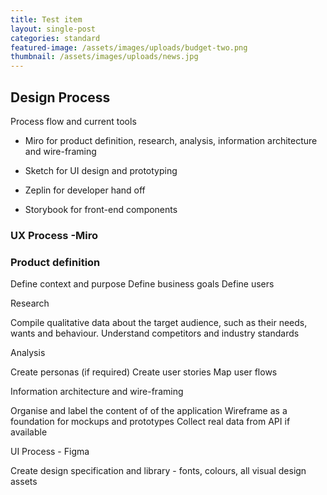 ```yaml
---
title: Test item
layout: single-post
categories: standard
featured-image: /assets/images/uploads/budget-two.png
thumbnail: /assets/images/uploads/news.jpg
---
```

## Design Process

Process flow and current tools

* Miro for product definition, research, analysis, information architecture and wire-framing

* Sketch for UI design and prototyping

* Zeplin for developer hand off

* Storybook for front-end components

### UX Process -Miro

### Product definition

Define context and purpose 
Define business goals
Define users

Research

Compile qualitative data about the target audience, such as their needs, wants and behaviour.
Understand competitors and industry standards

Analysis

Create personas (if required)
Create user stories
Map user flows

Information architecture and wire-framing

Organise and label the content of of the application
Wireframe as a foundation for mockups and prototypes
Collect real data from API if available 

UI Process - Figma

Create design specification and library - fonts, colours, all visual design assets
